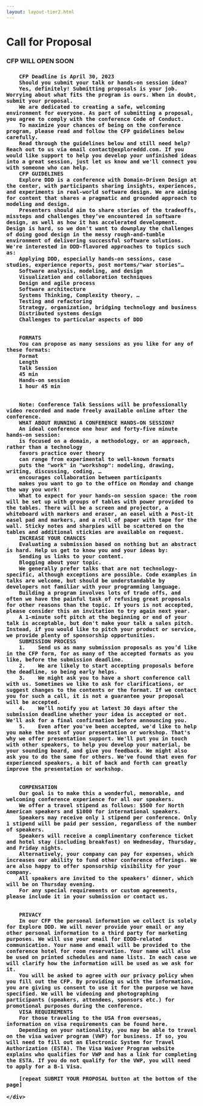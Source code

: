 ```yaml
---
layout: layout-tier2.html
---
```

<div class="section hero about"></div>
<div class="container">
	<div class="col-lg-6 col-lg-offset-3">
		<h1 class="text-center">Call for Proposal</h1>
		<h3 class="text-center">CFP WILL OPEN SOON<h3>

		CFP Deadline is April 30, 2023
		Should you submit your talk or hands-on session idea?
		Yes, definitely! Submitting proposals is your job. Worrying about what fits the program is ours. When in doubt, submit your proposal.
		We are dedicated to creating a safe, welcoming environment for everyone. As part of submitting a proposal, you agree to comply with the conference Code of Conduct.
		To maximize your chances of being on the conference program, please read and follow the CFP guidelines below carefully.
		Read through the guidelines below and still need help? Reach out to us via email contact@exploreddd.com. If you would like support to help you develop your unfinished ideas into a great session, just let us know and we'll connect you with someone who can help.
		CFP GUIDELINES
		Explore DDD is a conference with Domain-Driven Design at the center, with participants sharing insights, experiences, and experiments in real-world software design. We are aiming for content that shares a pragmatic and grounded approach to modeling and design.
		Presenters should aim to share stories of the tradeoffs, missteps and challenges they’ve encountered in software design, as well as how it has accelerated development. Design is hard, so we don't want to downplay the challenges of doing good design in the messy rough-and-tumble environment of delivering successful software solutions. We're interested in DDD-flavored approaches to topics such as:
		Applying DDD, especially hands-on sessions, case studies, experience reports, post mortems/"war stories"…
		Software analysis, modeling, and design
		Visualization and collaboration techniques
		Design and agile process
		Software architecture
		Systems Thinking, Complexity theory, …
		Testing and refactoring
		Strategy, organization, bridging technology and business
		Distributed systems design
		Challenges to particular aspects of DDD


		FORMATS
		You can propose as many sessions as you like for any of these formats:
		Format
		Length
		Talk Session
		45 min
		Hands-on session
		1 hour 45 min


		Note: Conference Talk Sessions will be professionally video recorded and made freely available online after the conference.
		WHAT ABOUT RUNNING A CONFERENCE HANDS-ON SESSION?
		An ideal conference one hour and forty-five minute hands-on session:
		is focused on a domain, a methodology, or an approach, rather than a technology
		favors practice over theory
		can range from experimental to well-known formats
		puts the "work" in "workshop": modeling, drawing, writing, discussing, coding, …
		encourages collaboration between participants
		makes you want to go to the office on Monday and change the way you work!
		What to expect for your hands-on session space: the room will be set up with groups of tables with power provided to the tables. There will be a screen and projector, a whiteboard with markers and eraser, an easel with a Post-it easel pad and markers, and a roll of paper with tape for the wall. Sticky notes and sharpies will be scattered on the tables and additional stickies are available on request.
		INCREASE YOUR CHANCES
		Evaluating a submission based on nothing but an abstract is hard. Help us get to know you and your ideas by:
		Sending us links to your content.
		Blogging about your topic.
		We generally prefer talks that are not technology-specific, although exceptions are possible. Code examples in talks are welcome, but should be understandable by developers not familiar with your programming language.
		Building a program involves lots of trade offs, and often we have the painful task of refusing great proposals for other reasons than the topic. If yours is not accepted, please consider this an invitation to try again next year.
		A 1-minute soft pitch at the beginning or end of your talk is acceptable, but don't make your talk a sales pitch. Instead, if you would like to pitch your product or service, we provide plenty of sponsorship opportunities.
		SUBMISSION PROCESS
		1.    Send us as many submission proposals as you’d like in the CFP form, for as many of the accepted formats as you like, before the submission deadline.
		2.    We are likely to start accepting proposals before the deadline, so being early helps.
		3.    We might ask you to have a short conference call with us. Sometimes we like to ask for clarifications, or suggest changes to the contents or the format. If we contact you for such a call, it is not a guarantee your proposal will be accepted.
		4.    We’ll notify you at latest 30 days after the submission deadline whether your idea is accepted or not. We'll ask for a final confirmation before announcing you.
		5.    Even after you've been accepted, we'd like to help you make the most of your presentation or workshop. That's why we offer presentation support. We'll put you in touch with other speakers, to help you develop your material, be your sounding board, and give you feedback. We might also ask you to do the same for others. We've found that even for experienced speakers, a bit of back and forth can greatly improve the presentation or workshop.


		COMPENSATION
		Our goal is to make this a wonderful, memorable, and welcoming conference experience for all our speakers.
		We offer a travel stipend as follows: $500 for North American speakers and $1000 for international speakers.
		Speakers may receive only 1 stipend per conference. Only 1 stipend will be paid per session, regardless of the number of speakers.
		Speakers will receive a complimentary conference ticket and hotel stay (including breakfast) on Wednesday, Thursday, and Friday nights.
		Alternatively, your company can pay for expenses, which increases our ability to fund other conference offerings. We are also happy to offer sponsorship visibility for your company.
		All speakers are invited to the speakers’ dinner, which will be on Thursday evening.
		For any special requirements or custom agreements, please include it in your submission or contact us.


		PRIVACY
		In our CFP the personal information we collect is solely for Explore DDD. We will never provide your email or any other personal information to a third party for marketing purposes. We will use your email for EDDD-related communication. Your name and email will be provided to the conference hotel for room reservation. Your name will also be used on printed schedules and name lists. In each case we will clarify how the information will be used as we ask for it.
		You will be asked to agree with our privacy policy when you fill out the CFP. By providing us with the information, you are giving us consent to use it for the purpose we have specified. We will be videoing and photographing participants (speakers, attendees, sponsors etc.) for promotional purposes during the conference.
		VISA REQUIREMENTS
		For those traveling to the USA from overseas, information on visa requirements can be found here.
		Depending on your nationality, you may be able to travel on the visa waiver program (VWP) for business. If so, you will need to fill out an Electronic System for Travel Authorization (ESTA). The Visa Waiver Program website explains who qualifies for VWP and has a link for completing the ESTA. If you do not qualify for the VWP, you will need to apply for a B-1 Visa.

		[repeat SUBMIT YOUR PROPOSAL button at the bottom of the page]

	</div>
</div>
